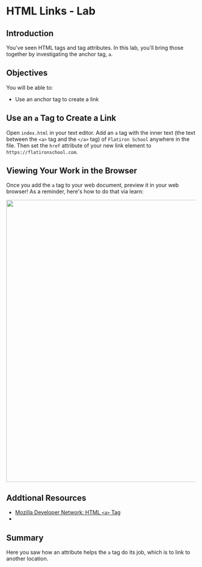 
# HTML Links - Lab

## Introduction
You've seen HTML tags and tag attributes. In this lab, you'll bring those together by investigating the anchor tag, `a`. 

## Objectives
You will be able to:
* Use an anchor tag to create a link

## Use an `a` Tag to Create a Link

Open `index.html` in your text editor. Add an `a` tag with the inner text (the
text between the `<a>` tag and the `</a>` tag) of
`Flatiron School` anywhere in the file. Then set the `href` attribute of your
new link element to `https://flatironschool.com`.

## Viewing Your Work in the Browser

Once you add the `a` tag to your web document, preview it in your web browser!
As a reminder, here's how to do that via learn:

<img src="images/httpserver.gif" width=750>

## Addtional Resources

* [Mozilla Developer Network: HTML `<a>` Tag](https://developer.mozilla.org/en-US/docs/Web/HTML/Element/a)
* [Learn IDE Help]: http://help.learn.co/the-learn-ide/common-ide-questions/viewing-html-pages-in-the-learn-ide


## Summary

Here you saw how an attribute helps the `a` tag do its job, which is to link to another location.